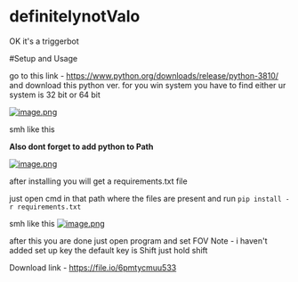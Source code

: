 # definitelynotValo

OK it's a triggerbot

#Setup and Usage

go to this link - https://www.python.org/downloads/release/python-3810/
and download this python ver.
for you win system you have to find either ur system is 32 bit or 64 bit
 
[![image.png](https://i.postimg.cc/1XbxkyHm/image.png)](https://postimg.cc/n9Kw7bgg)


smh like this

**Also dont forget to add python to Path**

[![image.png](https://i.postimg.cc/4NtNX0hL/image.png)](https://postimg.cc/PPXk42yY)

after installing you will get a requirements.txt file

just open cmd in that path where the files are present and run 
```pip install -r requirements.txt```

smh like this
[![image.png](https://i.postimg.cc/sxbY7LVH/image.png)](https://postimg.cc/T5q5XC5n)


after this you are done
just open program and set FOV 
Note - i haven't added set up key the default key is Shift just hold shift 

Download link - https://file.io/6pmtycmuu533
